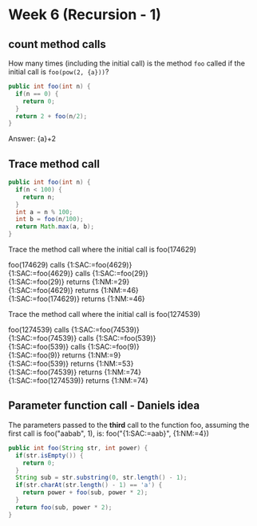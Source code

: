 # Week 6 (Recursion - 1)

## count method calls
How many times (including the initial call) is the method `foo` called if the initial call is `foo(pow(2, {a}))`?

```java
public int foo(int n) {
  if(n == 0) {
    return 0;
  }
  return 2 + foo(n/2);
}
```
Answer: {a}+2

## Trace method call
```java
public int foo(int n) {
  if(n < 100) {
    return n;
  }
  int a = n % 100;
  int b = foo(n/100);
  return Math.max(a, b);
}
```
Trace the method call where the initial call is foo(174629)

foo(174629) calls {1:SAC:=foo(4629)}  
{1:SAC:=foo(4629)} calls {1:SAC:=foo(29)}  
{1:SAC:=foo(29)} returns {1:NM:=29}  
{1:SAC:=foo(4629)} returns {1:NM:=46}  
{1:SAC:=foo(174629)} returns {1:NM:=46}  

Trace the method call where the initial call is foo(1274539)

foo(1274539) calls {1:SAC:=foo(74539)}  
{1:SAC:=foo(74539)} calls {1:SAC:=foo(539)}  
{1:SAC:=foo(539)} calls {1:SAC:=foo(9)}  
{1:SAC:=foo(9)} returns {1:NM:=9}  
{1:SAC:=foo(539)} returns {1:NM:=53}  
{1:SAC:=foo(74539)} returns {1:NM:=74}  
{1:SAC:=foo(1274539)} returns {1:NM:=74}  



## Parameter function call - Daniels idea
The parameters passed to the **third** call to the function foo, assuming the first call is foo("aabab", 1), is:
foo("{1:SAC:=aab}", {1:NM:=4})

```java
public int foo(String str, int power) {
  if(str.isEmpty()) {
    return 0;
  }
  String sub = str.substring(0, str.length() - 1);
  if(str.charAt(str.length() - 1) == 'a') {
    return power + foo(sub, power * 2);
  }
  return foo(sub, power * 2);
}
```
